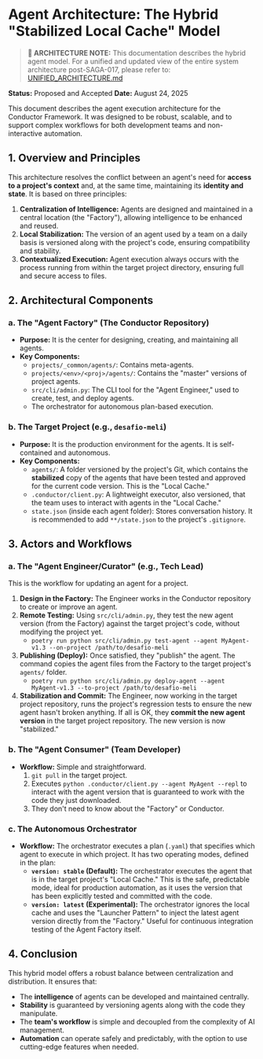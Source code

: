 # Agent Architecture: The Hybrid "Stabilized Local Cache" Model

> **📌 ARCHITECTURE NOTE:** This documentation describes the hybrid agent model. For a unified and updated view of the entire system architecture post-SAGA-017, please refer to: [UNIFIED_ARCHITECTURE.md](./UNIFIED_ARCHITECTURE.md)

**Status:** Proposed and Accepted
**Date:** August 24, 2025

This document describes the agent execution architecture for the Conductor Framework. It was designed to be robust, scalable, and to support complex workflows for both development teams and non-interactive automation.

## 1. Overview and Principles

This architecture resolves the conflict between an agent's need for **access to a project's context** and, at the same time, maintaining its **identity and state**. It is based on three principles:

1.  **Centralization of Intelligence:** Agents are designed and maintained in a central location (the "Factory"), allowing intelligence to be enhanced and reused.
2.  **Local Stabilization:** The version of an agent used by a team on a daily basis is versioned along with the project's code, ensuring compatibility and stability.
3.  **Contextualized Execution:** Agent execution always occurs with the process running from within the target project directory, ensuring full and secure access to files.

## 2. Architectural Components

### a. The "Agent Factory" (The Conductor Repository)

-   **Purpose:** It is the center for designing, creating, and maintaining all agents.
-   **Key Components:**
    -   `projects/_common/agents/`: Contains meta-agents.
    -   `projects/<env>/<proj>/agents/`: Contains the "master" versions of project agents.
    -   `src/cli/admin.py`: The CLI tool for the "Agent Engineer," used to create, test, and deploy agents.
    -   The orchestrator for autonomous plan-based execution.

### b. The Target Project (e.g., `desafio-meli`)

-   **Purpose:** It is the production environment for the agents. It is self-contained and autonomous.
-   **Key Components:**
    -   `agents/`: A folder versioned by the project's Git, which contains the **stabilized** copy of the agents that have been tested and approved for the current code version. This is the "Local Cache."
    -   `.conductor/client.py`: A lightweight executor, also versioned, that the team uses to interact with agents in the "Local Cache."
    -   `state.json` (inside each agent folder): Stores conversation history. It is recommended to add `**/state.json` to the project's `.gitignore`.

## 3. Actors and Workflows

### a. The "Agent Engineer/Curator" (e.g., Tech Lead)

This is the workflow for updating an agent for a project.

1.  **Design in the Factory:** The Engineer works in the Conductor repository to create or improve an agent.
2.  **Remote Testing:** Using `src/cli/admin.py`, they test the new agent version (from the Factory) against the target project's code, without modifying the project yet.
    -   `poetry run python src/cli/admin.py test-agent --agent MyAgent-v1.3 --on-project /path/to/desafio-meli`
3.  **Publishing (Deploy):** Once satisfied, they "publish" the agent. The command copies the agent files from the Factory to the target project's `agents/` folder.
    -   `poetry run python src/cli/admin.py deploy-agent --agent MyAgent-v1.3 --to-project /path/to/desafio-meli`
4.  **Stabilization and Commit:** The Engineer, now working in the target project repository, runs the project's regression tests to ensure the new agent hasn't broken anything. If all is OK, they **commit the new agent version** in the target project repository. The new version is now "stabilized."

### b. The "Agent Consumer" (Team Developer)

-   **Workflow:** Simple and straightforward.
    1.  `git pull` in the target project.
    2.  Executes `python .conductor/client.py --agent MyAgent --repl` to interact with the agent version that is guaranteed to work with the code they just downloaded.
    3.  They don't need to know about the "Factory" or Conductor.

### c. The Autonomous Orchestrator

-   **Workflow:** The orchestrator executes a plan (`.yaml`) that specifies which agent to execute in which project. It has two operating modes, defined in the plan:
    -   **`version: stable` (Default):** The orchestrator executes the agent that is in the target project's "Local Cache." This is the safe, predictable mode, ideal for production automation, as it uses the version that has been explicitly tested and committed with the code.
    -   **`version: latest` (Experimental):** The orchestrator ignores the local cache and uses the "Launcher Pattern" to inject the latest agent version directly from the "Factory." Useful for continuous integration testing of the Agent Factory itself.

## 4. Conclusion

This hybrid model offers a robust balance between centralization and distribution. It ensures that:
-   The **intelligence** of agents can be developed and maintained centrally.
-   **Stability** is guaranteed by versioning agents along with the code they manipulate.
-   The **team's workflow** is simple and decoupled from the complexity of AI management.
-   **Automation** can operate safely and predictably, with the option to use cutting-edge features when needed.